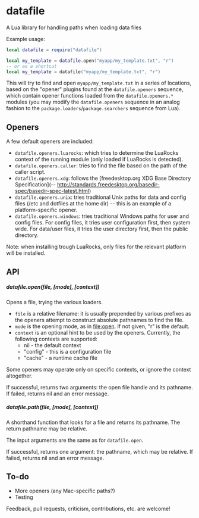 datafile
========

A Lua library for handling paths when loading data files 

Example usage:

```lua
local datafile = require("datafile")

local my_template = datafile.open("myapp/my_template.txt", "r")
-- or as a shortcut
local my_template = datafile("myapp/my_template.txt", "r")
```

This will try to find and open `myapp/my_template.txt` in a series
of locations, based on the "opener" plugins found at the `datafile.openers`
sequence, which contain opener functions loaded from the `datafile.openers.*`
modules (you may modify the `datafile.openers` sequence in an analog fashion
to the `package.loaders`/`package.searchers` sequence from Lua).

## Openers

A few default openers are included:

* `datafile.openers.luarocks`: which tries to determine the LuaRocks context
of the running module (only loaded if LuaRocks is detected).
* `datafile.openers.caller`: tries to find the file based on the path of
the caller script.
* `datafile.openers.xdg`: follows the [freedesktop.org XDG Base Directory Specification](-- http://standards.freedesktop.org/basedir-spec/basedir-spec-latest.html)
* `datafile.openers.unix`: tries traditional Unix paths for data and config files
(/etc and dotfiles at the home dir) -- this is an example of a platform-specific opener.
* `datafile.openers.windows`: tries traditional Windows paths for user and config files. For config files, it tries user configuration first, then system wide.
For data/user files, it tries the user directory first, then the public directory.

Note: when installing trough LuaRocks, only files for the relevant platform will be installed.

## API

##### datafile.open(file, \[mode\], \[context\])

Opens a file, trying the various loaders.

* `file` is a relative filename: it is usually prepended by various prefixes
as the openers attempt to construct absolute pathnames to find the file.
* `mode` is the opening mode, as in [file:open](http://www.lua.org/manual/5.1/manual.html#pdf-io.open).
If not given, "r" is the default.
* `context` is an optional hint to be used by the openers. Currently, the
following contexts are supported:
  * nil - the default context
  * "config" - this is a configuration file 
  * "cache" - a runtime cache file

Some openers may operate only on specific contexts, or ignore the context altogether.

If successful, returns two arguments: the open file handle and its pathname.
If failed, returns nil and an error message.

##### datafile.path(file, \[mode\], \[context\])

A shorthand function that looks for a file and returns its pathname.
The return pathname may be relative.

The input arguments are the same as for `datafile.open`.

If successful, returns one argument: the pathname, which may be relative.
If failed, returns nil and an error message.

## To-do

* More openers (any Mac-specific paths?)
* Testing

Feedback, pull requests, criticism, contributions, etc. are welcome!

